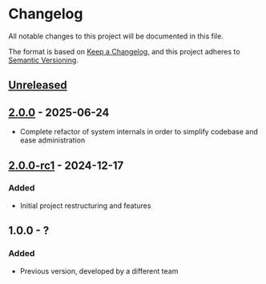 # Changelog

All notable changes to this project will be documented in this file.

The format is based on [Keep a Changelog](https://keepachangelog.com/en/1.1.0/),
and this project adheres to [Semantic Versioning](https://semver.org/spec/v2.0.0.html).

## [Unreleased]


## [2.0.0] - 2025-06-24
- Complete refactor of system internals in order to simplify codebase and ease administration


## [2.0.0-rc1] - 2024-12-17

### Added

- Initial project restructuring and features


## 1.0.0 - ?

### Added

- Previous version, developed by a different team


[Unreleased]: https://github.com/geobeyond/arpav-ppcv-backend/compare/v2.0.0...HEAD
[2.0.0]: https://github.com/geobeyond/arpav-ppcv-backend/compare/2.0.0-rc1...v2.0.0
[2.0.0-rc1]: https://github.com/geobeyond/arpav-ppcv-backend/compare/v1.0.0-rc1...main
